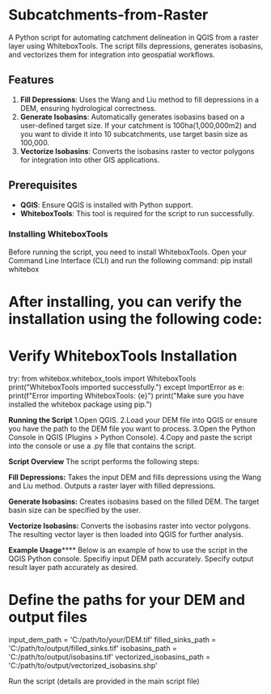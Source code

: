 # Subcatchments-from-Raster
A Python script for automating catchment delineation in QGIS from a raster layer using WhiteboxTools. The script fills depressions, generates isobasins, and vectorizes them for integration into geospatial workflows.

## Features

1. **Fill Depressions**: Uses the Wang and Liu method to fill depressions in a DEM, ensuring hydrological correctness.
2. **Generate Isobasins**: Automatically generates isobasins based on a user-defined target size.
If your catchment is 100ha(1,000,000m2) and you want to divide it into 10 subcatchments, use target basin size as 100,000.
4. **Vectorize Isobasins**: Converts the isobasins raster to vector polygons for integration into other GIS applications.

## Prerequisites

- **QGIS**: Ensure QGIS is installed with Python support.
- **WhiteboxTools**: This tool is required for the script to run successfully.

### Installing WhiteboxTools

Before running the script, you need to install WhiteboxTools. Open your Command Line Interface (CLI) and run the following command:
pip install whitebox

# After installing, you can verify the installation using the following code:

# Verify WhiteboxTools Installation
try:
    from whitebox.whitebox_tools import WhiteboxTools
    print("WhiteboxTools imported successfully.")
except ImportError as e:
    print(f"Error importing WhiteboxTools: {e}")
    print("Make sure you have installed the whitebox package using pip.")

**Running the Script**
1.Open QGIS.
2.Load your DEM file into QGIS or ensure you have the path to the DEM file you want to process.
3.Open the Python Console in QGIS (Plugins > Python Console).
4.Copy and paste the script into the console or use a .py file that contains the script.

****Script Overview****
The script performs the following steps:

**Fill Depressions:**
Takes the input DEM and fills depressions using the Wang and Liu method.
Outputs a raster layer with filled depressions.

**Generate Isobasins:**
Creates isobasins based on the filled DEM.
The target basin size can be specified by the user.

**Vectorize Isobasins:**
Converts the isobasins raster into vector polygons.
The resulting vector layer is then loaded into QGIS for further analysis.

**Example Usage******
Below is an example of how to use the script in the QGIS Python console. Specifiy input DEM path accurately. Specify output result layer path accurately as desired.

# Define the paths for your DEM and output files
input_dem_path = 'C:/path/to/your/DEM.tif'
filled_sinks_path = 'C:/path/to/output/filled_sinks.tif'
isobasins_path = 'C:/path/to/output/isobasins.tif'
vectorized_isobasins_path = 'C:/path/to/output/vectorized_isobasins.shp'

Run the script (details are provided in the main script file)
